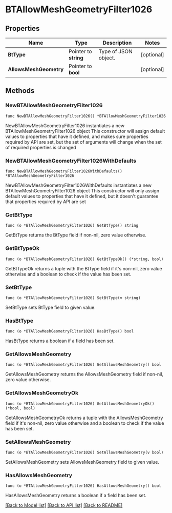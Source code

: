 # BTAllowMeshGeometryFilter1026

## Properties

Name | Type | Description | Notes
------------ | ------------- | ------------- | -------------
**BtType** | Pointer to **string** | Type of JSON object. | [optional] 
**AllowsMeshGeometry** | Pointer to **bool** |  | [optional] 

## Methods

### NewBTAllowMeshGeometryFilter1026

`func NewBTAllowMeshGeometryFilter1026() *BTAllowMeshGeometryFilter1026`

NewBTAllowMeshGeometryFilter1026 instantiates a new BTAllowMeshGeometryFilter1026 object
This constructor will assign default values to properties that have it defined,
and makes sure properties required by API are set, but the set of arguments
will change when the set of required properties is changed

### NewBTAllowMeshGeometryFilter1026WithDefaults

`func NewBTAllowMeshGeometryFilter1026WithDefaults() *BTAllowMeshGeometryFilter1026`

NewBTAllowMeshGeometryFilter1026WithDefaults instantiates a new BTAllowMeshGeometryFilter1026 object
This constructor will only assign default values to properties that have it defined,
but it doesn't guarantee that properties required by API are set

### GetBtType

`func (o *BTAllowMeshGeometryFilter1026) GetBtType() string`

GetBtType returns the BtType field if non-nil, zero value otherwise.

### GetBtTypeOk

`func (o *BTAllowMeshGeometryFilter1026) GetBtTypeOk() (*string, bool)`

GetBtTypeOk returns a tuple with the BtType field if it's non-nil, zero value otherwise
and a boolean to check if the value has been set.

### SetBtType

`func (o *BTAllowMeshGeometryFilter1026) SetBtType(v string)`

SetBtType sets BtType field to given value.

### HasBtType

`func (o *BTAllowMeshGeometryFilter1026) HasBtType() bool`

HasBtType returns a boolean if a field has been set.

### GetAllowsMeshGeometry

`func (o *BTAllowMeshGeometryFilter1026) GetAllowsMeshGeometry() bool`

GetAllowsMeshGeometry returns the AllowsMeshGeometry field if non-nil, zero value otherwise.

### GetAllowsMeshGeometryOk

`func (o *BTAllowMeshGeometryFilter1026) GetAllowsMeshGeometryOk() (*bool, bool)`

GetAllowsMeshGeometryOk returns a tuple with the AllowsMeshGeometry field if it's non-nil, zero value otherwise
and a boolean to check if the value has been set.

### SetAllowsMeshGeometry

`func (o *BTAllowMeshGeometryFilter1026) SetAllowsMeshGeometry(v bool)`

SetAllowsMeshGeometry sets AllowsMeshGeometry field to given value.

### HasAllowsMeshGeometry

`func (o *BTAllowMeshGeometryFilter1026) HasAllowsMeshGeometry() bool`

HasAllowsMeshGeometry returns a boolean if a field has been set.


[[Back to Model list]](../README.md#documentation-for-models) [[Back to API list]](../README.md#documentation-for-api-endpoints) [[Back to README]](../README.md)


